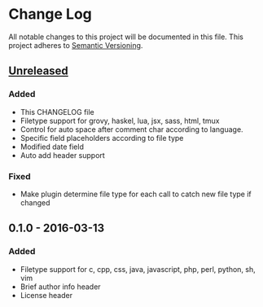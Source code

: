 # Change Log
All notable changes to this project will be documented in this file.
This project adheres to [Semantic Versioning](http://semver.org/).

## [Unreleased]
### Added
- This CHANGELOG file
- Filetype support for grovy, haskel, lua, jsx,  sass, html, tmux
- Control for auto space after comment char according to language.
- Specific field placeholders according to file type
- Modified date field
- Auto add header support

### Fixed
- Make plugin determine file type for each call to catch new file type if changed

## 0.1.0 - 2016-03-13
### Added
- Filetype support for c, cpp, css, java, javascript, php, perl, python, sh, vim
- Brief author info header
- License header

[Unreleased]: https://github.com/alpertuna/vim-header/compare/v0.1.0...HEAD
